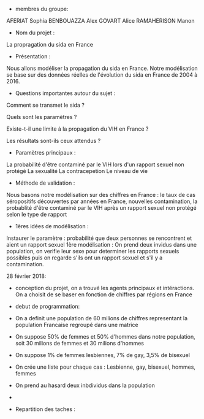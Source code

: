 - membres du groupe: 

AFERIAT Sophia BENBOUAZZA Alex GOVART Alice RAMAHERISON Manon

- Nom du projet : 

La propragation du sida en France

- Présentation :

Nous allons modéliser la propagation du sida en France. Notre modélisation se base sur des données réelles de l'évolution du sida en France de 2004 à 2016.

- Questions importantes autour du sujet :

Comment se transmet le sida ?

Quels sont les paramètres ?

Existe-t-il une limite à la propagation du VIH en France ?

Les résultats sont-ils ceux attendus ?


- Paramètres principaux :

La probabilité d'être contaminé par le VIH lors d'un rapport sexuel non protégé La sexualité La contracepetion Le niveau de vie

- Méthode de validation :

Nous basons notre modélisation sur des chiffres en France : le taux de cas séropositifs découvertes par années en France, nouvelles contamination, la probablité d'être contaminé par le VIH après un rapport sexuel non protégé selon le type de rapport

- 1ères idées de modélisation :

Instaurer le paramètre : probabilité que deux personnes se rencontrent et aient un rapport sexuel 1ère modélisation : On prend deux invidus dans une population, on verifie leur sexe pour determiner les rapports sexuels possibles puis on regarde s'ils ont un rapport sexuel et s'il y a contamination.

28 février 2018:

- conception du projet, on a trouvé les agents principaux et intéractions. On a choisit de se baser en fonction de chiffres par régions en France
- debut de programmation: 
- On a definit une population de 60 milions de chiffres representant la population Francaise regroupé dans une matrice
- On suppose 50% de femmes et 50% d'hommes dans notre population, soit 30 milions de femmes et 30 milions d'hommes
- On suppose 1% de femmes lesbiennes, 7% de gay, 3,5% de bisexuel
- On crée une liste pour chaque cas : Lesbienne, gay, bisexuel, hommes, femmes
- On prend au hasard deux inbdividus dans la population
- 

- Repartition des taches :
